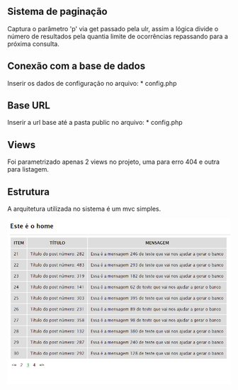 ## Sistema de paginação

Captura o parâmetro 'p' via get passado pela ulr, assim a lógica divide o número de resultados pela quantia limite de ocorrências repassando para a próxima consulta.

## Conexão com a base de dados

Inserir os dados de configuração no arquivo:
	* config.php

## Base URL

Inserir a url base até a pasta public no arquivo:
	* config.php

## Views

Foi parametrizado apenas 2 views no projeto, uma para erro 404 e outra para listagem.

## Estrutura

A arquitetura utilizada no sistema é um mvc simples.

![Screenshot](screenshot01.png)